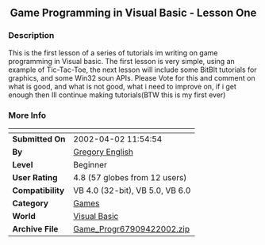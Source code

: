 ﻿<div align="center">

## Game Programming in Visual Basic \- Lesson One


</div>

### Description

This is the first lesson of a series of tutorials im writing on game programming in Visual basic. The first lesson is very simple, using an example of Tic-Tac-Toe, the next lesson will include some BitBlt tutorials for graphics, and some Win32 soun APIs. Please Vote for this and comment on what is good, and what is not good, what i need to improve on, if i get enough then Ill continue making tutorials(BTW this is my first ever)
 
### More Info
 


<span>             |<span>
---                |---
**Submitted On**   |2002-04-02 11:54:54
**By**             |[Gregory English](https://github.com/Planet-Source-Code/PSCIndex/blob/master/ByAuthor/gregory-english.md)
**Level**          |Beginner
**User Rating**    |4.8 (57 globes from 12 users)
**Compatibility**  |VB 4\.0 \(32\-bit\), VB 5\.0, VB 6\.0
**Category**       |[Games](https://github.com/Planet-Source-Code/PSCIndex/blob/master/ByCategory/games__1-38.md)
**World**          |[Visual Basic](https://github.com/Planet-Source-Code/PSCIndex/blob/master/ByWorld/visual-basic.md)
**Archive File**   |[Game\_Progr67909422002\.zip](https://github.com/Planet-Source-Code/gregory-english-game-programming-in-visual-basic-lesson-one__1-33355/archive/master.zip)









